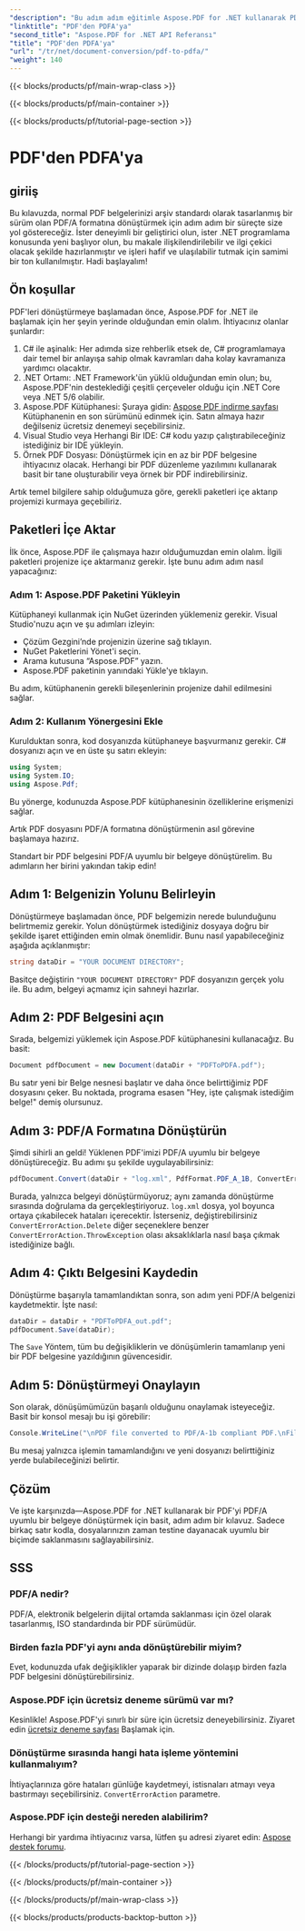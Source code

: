 ```yaml
---
"description": "Bu adım adım eğitimle Aspose.PDF for .NET kullanarak PDF dosyalarını PDF/A formatına nasıl dönüştüreceğinizi öğrenin."
"linktitle": "PDF'den PDFA'ya"
"second_title": "Aspose.PDF for .NET API Referansı"
"title": "PDF'den PDFA'ya"
"url": "/tr/net/document-conversion/pdf-to-pdfa/"
"weight": 140
---
```


{{< blocks/products/pf/main-wrap-class >}}

{{< blocks/products/pf/main-container >}}

{{< blocks/products/pf/tutorial-page-section >}}

# PDF'den PDFA'ya

## giriiş

Bu kılavuzda, normal PDF belgelerinizi arşiv standardı olarak tasarlanmış bir sürüm olan PDF/A formatına dönüştürmek için adım adım bir süreçte size yol göstereceğiz. İster deneyimli bir geliştirici olun, ister .NET programlama konusunda yeni başlıyor olun, bu makale ilişkilendirilebilir ve ilgi çekici olacak şekilde hazırlanmıştır ve işleri hafif ve ulaşılabilir tutmak için samimi bir ton kullanılmıştır. Hadi başlayalım!

## Ön koşullar

PDF'leri dönüştürmeye başlamadan önce, Aspose.PDF for .NET ile başlamak için her şeyin yerinde olduğundan emin olalım. İhtiyacınız olanlar şunlardır:

1. C# ile aşinalık: Her adımda size rehberlik etsek de, C# programlamaya dair temel bir anlayışa sahip olmak kavramları daha kolay kavramanıza yardımcı olacaktır.
2. .NET Ortamı: .NET Framework'ün yüklü olduğundan emin olun; bu, Aspose.PDF'nin desteklediği çeşitli çerçeveler olduğu için .NET Core veya .NET 5/6 olabilir.
3. Aspose.PDF Kütüphanesi: Şuraya gidin: [Aspose PDF indirme sayfası](https://releases.aspose.com/pdf/net) Kütüphanenin en son sürümünü edinmek için. Satın almaya hazır değilseniz ücretsiz denemeyi seçebilirsiniz.
4. Visual Studio veya Herhangi Bir IDE: C# kodu yazıp çalıştırabileceğiniz istediğiniz bir IDE yükleyin.
5. Örnek PDF Dosyası: Dönüştürmek için en az bir PDF belgesine ihtiyacınız olacak. Herhangi bir PDF düzenleme yazılımını kullanarak basit bir tane oluşturabilir veya örnek bir PDF indirebilirsiniz.

Artık temel bilgilere sahip olduğumuza göre, gerekli paketleri içe aktarıp projemizi kurmaya geçebiliriz.

## Paketleri İçe Aktar

İlk önce, Aspose.PDF ile çalışmaya hazır olduğumuzdan emin olalım. İlgili paketleri projenize içe aktarmanız gerekir. İşte bunu adım adım nasıl yapacağınız:

### Adım 1: Aspose.PDF Paketini Yükleyin

Kütüphaneyi kullanmak için NuGet üzerinden yüklemeniz gerekir. Visual Studio'nuzu açın ve şu adımları izleyin:

- Çözüm Gezgini’nde projenizin üzerine sağ tıklayın.
- NuGet Paketlerini Yönet'i seçin.
- Arama kutusuna “Aspose.PDF” yazın.
- Aspose.PDF paketinin yanındaki Yükle'ye tıklayın.

Bu adım, kütüphanenin gerekli bileşenlerinin projenize dahil edilmesini sağlar.

### Adım 2: Kullanım Yönergesini Ekle

Kurulduktan sonra, kod dosyanızda kütüphaneye başvurmanız gerekir. C# dosyanızı açın ve en üste şu satırı ekleyin:

```csharp
using System;
using System.IO;
using Aspose.Pdf;
```

Bu yönerge, kodunuzda Aspose.PDF kütüphanesinin özelliklerine erişmenizi sağlar.

Artık PDF dosyasını PDF/A formatına dönüştürmenin asıl görevine başlamaya hazırız.

Standart bir PDF belgesini PDF/A uyumlu bir belgeye dönüştürelim. Bu adımların her birini yakından takip edin!

## Adım 1: Belgenizin Yolunu Belirleyin

Dönüştürmeye başlamadan önce, PDF belgemizin nerede bulunduğunu belirtmemiz gerekir. Yolun dönüştürmek istediğiniz dosyaya doğru bir şekilde işaret ettiğinden emin olmak önemlidir. Bunu nasıl yapabileceğiniz aşağıda açıklanmıştır:

```csharp
string dataDir = "YOUR DOCUMENT DIRECTORY";
```

Basitçe değiştirin `"YOUR DOCUMENT DIRECTORY"` PDF dosyanızın gerçek yolu ile. Bu adım, belgeyi açmamız için sahneyi hazırlar.

## Adım 2: PDF Belgesini açın

Sırada, belgemizi yüklemek için Aspose.PDF kütüphanesini kullanacağız. Bu basit:

```csharp
Document pdfDocument = new Document(dataDir + "PDFToPDFA.pdf");
```

Bu satır yeni bir Belge nesnesi başlatır ve daha önce belirttiğimiz PDF dosyasını çeker. Bu noktada, programa esasen "Hey, işte çalışmak istediğim belge!" demiş olursunuz.

## Adım 3: PDF/A Formatına Dönüştürün

Şimdi sihirli an geldi! Yüklenen PDF'imizi PDF/A uyumlu bir belgeye dönüştüreceğiz. Bu adımı şu şekilde uygulayabilirsiniz:

```csharp
pdfDocument.Convert(dataDir + "log.xml", PdfFormat.PDF_A_1B, ConvertErrorAction.Delete);
```

Burada, yalnızca belgeyi dönüştürmüyoruz; aynı zamanda dönüştürme sırasında doğrulama da gerçekleştiriyoruz. `log.xml` dosya, yol boyunca ortaya çıkabilecek hataları içerecektir. İsterseniz, değiştirebilirsiniz `ConvertErrorAction.Delete` diğer seçeneklere benzer `ConvertErrorAction.ThrowException` olası aksaklıklarla nasıl başa çıkmak istediğinize bağlı.

## Adım 4: Çıktı Belgesini Kaydedin

Dönüştürme başarıyla tamamlandıktan sonra, son adım yeni PDF/A belgenizi kaydetmektir. İşte nasıl:

```csharp
dataDir = dataDir + "PDFToPDFA_out.pdf";
pdfDocument.Save(dataDir);
```

The `Save` Yöntem, tüm bu değişikliklerin ve dönüşümlerin tamamlanıp yeni bir PDF belgesine yazıldığının güvencesidir.

## Adım 5: Dönüştürmeyi Onaylayın

Son olarak, dönüşümümüzün başarılı olduğunu onaylamak isteyeceğiz. Basit bir konsol mesajı bu işi görebilir:

```csharp
Console.WriteLine("\nPDF file converted to PDF/A-1b compliant PDF.\nFile saved at " + dataDir);
```

Bu mesaj yalnızca işlemin tamamlandığını ve yeni dosyanızı belirttiğiniz yerde bulabileceğinizi belirtir.

## Çözüm

Ve işte karşınızda—Aspose.PDF for .NET kullanarak bir PDF'yi PDF/A uyumlu bir belgeye dönüştürmek için basit, adım adım bir kılavuz. Sadece birkaç satır kodla, dosyalarınızın zaman testine dayanacak uyumlu bir biçimde saklanmasını sağlayabilirsiniz.


## SSS

### PDF/A nedir?
PDF/A, elektronik belgelerin dijital ortamda saklanması için özel olarak tasarlanmış, ISO standardında bir PDF sürümüdür.

### Birden fazla PDF'yi aynı anda dönüştürebilir miyim?
Evet, kodunuzda ufak değişiklikler yaparak bir dizinde dolaşıp birden fazla PDF belgesini dönüştürebilirsiniz.

### Aspose.PDF için ücretsiz deneme sürümü var mı?
Kesinlikle! Aspose.PDF'yi sınırlı bir süre için ücretsiz deneyebilirsiniz. Ziyaret edin [ücretsiz deneme sayfası](https://releases.aspose.com/) Başlamak için.

### Dönüştürme sırasında hangi hata işleme yöntemini kullanmalıyım?
İhtiyaçlarınıza göre hataları günlüğe kaydetmeyi, istisnaları atmayı veya bastırmayı seçebilirsiniz. `ConvertErrorAction` parametre.

### Aspose.PDF için desteği nereden alabilirim?
Herhangi bir yardıma ihtiyacınız varsa, lütfen şu adresi ziyaret edin: [Aspose destek forumu](https://forum.aspose.com/c/pdf/10).

{{< /blocks/products/pf/tutorial-page-section >}}

{{< /blocks/products/pf/main-container >}}

{{< /blocks/products/pf/main-wrap-class >}}

{{< blocks/products/products-backtop-button >}}